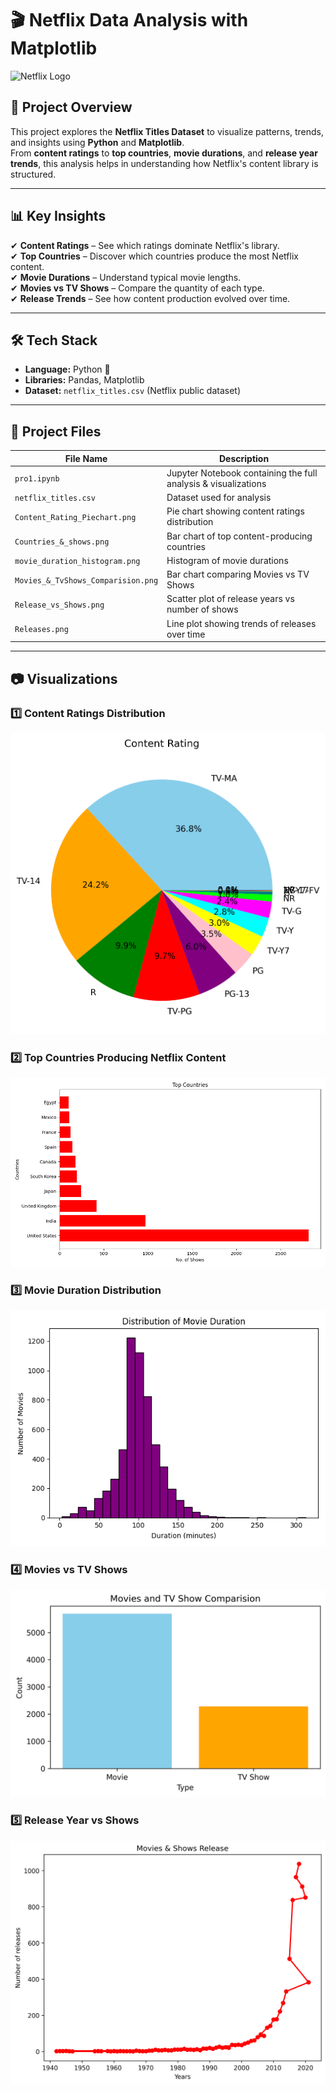 # 🎬 Netflix Data Analysis with Matplotlib

![Netflix Logo](https://upload.wikimedia.org/wikipedia/commons/0/08/Netflix_2015_logo.svg)

## 📌 Project Overview
This project explores the **Netflix Titles Dataset** to visualize patterns, trends, and insights using **Python** and **Matplotlib**.  
From **content ratings** to **top countries**, **movie durations**, and **release year trends**, this analysis helps in understanding how Netflix's content library is structured.

---

## 📊 Key Insights
✔ **Content Ratings** – See which ratings dominate Netflix's library.  
✔ **Top Countries** – Discover which countries produce the most Netflix content.  
✔ **Movie Durations** – Understand typical movie lengths.  
✔ **Movies vs TV Shows** – Compare the quantity of each type.  
✔ **Release Trends** – See how content production evolved over time.

---

## 🛠 Tech Stack
- **Language:** Python 🐍
- **Libraries:** Pandas, Matplotlib
- **Dataset:** `netflix_titles.csv` (Netflix public dataset)

---

## 📂 Project Files
| File Name | Description |
|-----------|-------------|
| `pro1.ipynb` | Jupyter Notebook containing the full analysis & visualizations |
| `netflix_titles.csv` | Dataset used for analysis |
| `Content_Rating_Piechart.png` | Pie chart showing content ratings distribution |
| `Countries_&_shows.png` | Bar chart of top content-producing countries |
| `movie_duration_histogram.png` | Histogram of movie durations |
| `Movies_&_TvShows_Comparision.png` | Bar chart comparing Movies vs TV Shows |
| `Release_vs_Shows.png` | Scatter plot of release years vs number of shows |
| `Releases.png` | Line plot showing trends of releases over time |

---

## 📷 Visualizations

### **1️⃣ Content Ratings Distribution**
![Content Rating Pie Chart](Content_Rating_Piechart.png)

### **2️⃣ Top Countries Producing Netflix Content**
![Top Countries](Countries_&_shows.png)

### **3️⃣ Movie Duration Distribution**
![Movie Duration](movie_duration_histogram.png)

### **4️⃣ Movies vs TV Shows**
![Movies vs TV Shows](Movies_&_TvShows_Comparision.png)

### **5️⃣ Release Year vs Shows**
![Release Year](Releases.png)
